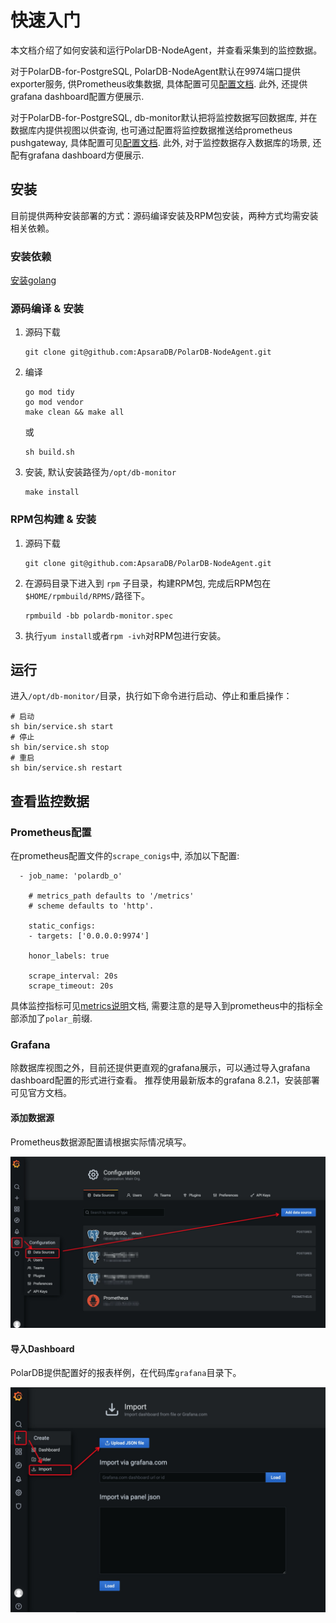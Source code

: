 # 快速入门

本文档介绍了如何安装和运行PolarDB-NodeAgent，并查看采集到的监控数据。

对于PolarDB-for-PostgreSQL, PolarDB-NodeAgent默认在9974端口提供exporter服务, 供Prometheus收集数据, 具体配置可见[配置文档](configuration.md).
此外, 还提供grafana dashboard配置方便展示.

对于PolarDB-for-PostgreSQL, db-monitor默认把将监控数据写回数据库, 并在数据库内提供视图以供查询, 也可通过配置将监控数据推送给prometheus pushgateway, 具体配置可见[配置文档](configuration.md).
此外, 对于监控数据存入数据库的场景, 还配有grafana dashboard方便展示.

## 安装

目前提供两种安装部署的方式：源码编译安装及RPM包安装，两种方式均需安装相关依赖。

### 安装依赖
  [安装golang](https://golang.org/doc/install)

### 源码编译 & 安装
1. 源码下载

   ```
   git clone git@github.com:ApsaraDB/PolarDB-NodeAgent.git
   ```

2. 编译

   ```
   go mod tidy
   go mod vendor
   make clean && make all
   ```

   或

   ```
   sh build.sh
   ```

3. 安装, 默认安装路径为`/opt/db-monitor`

   ```
   make install
   ```



### RPM包构建 & 安装

1. 源码下载

   ```
   git clone git@github.com:ApsaraDB/PolarDB-NodeAgent.git
   ```

2. 在源码目录下进入到 `rpm` 子目录，构建RPM包, 完成后RPM包在`$HOME/rpmbuild/RPMS/`路径下。

   ```
   rpmbuild -bb polardb-monitor.spec
   ```

3. 执行`yum install`或者`rpm -ivh`对RPM包进行安装。



## 运行

进入`/opt/db-monitor/`目录，执行如下命令进行启动、停止和重启操作：
```
# 启动
sh bin/service.sh start
# 停止
sh bin/service.sh stop
# 重启
sh bin/service.sh restart
```

## 查看监控数据

### Prometheus配置

在prometheus配置文件的`scrape_conigs`中, 添加以下配置:
```
  - job_name: 'polardb_o'

    # metrics_path defaults to '/metrics'
    # scheme defaults to 'http'.

    static_configs:
    - targets: ['0.0.0.0:9974']

    honor_labels: true

    scrape_interval: 20s
    scrape_timeout: 20s
```

具体监控指标可见[metrics说明](metrics.md)文档, 需要注意的是导入到prometheus中的指标全部添加了`polar_`前缀.

### Grafana

除数据库视图之外，目前还提供更直观的grafana展示，可以通过导入grafana dashboard配置的形式进行查看。
推荐使用最新版本的grafana 8.2.1，安装部署可见官方文档。

#### 添加数据源

Prometheus数据源配置请根据实际情况填写。

![添加数据源](grafana_add_datasource.png)

#### 导入Dashboard

PolarDB提供配置好的报表样例，在代码库`grafana`目录下。

![导入Dashboard](grafana_import_dashboard.png)
